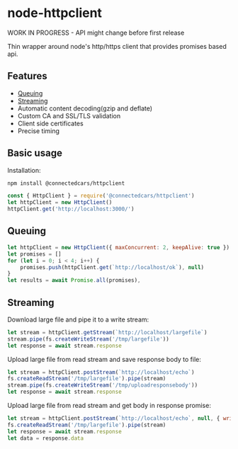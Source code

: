# node-httpclient

WORK IN PROGRESS - API might change before first release

Thin wrapper around node's http/https client that provides promises based api.

## Features

* [Queuing](#Queuing)
* [Streaming](#smart-queuing)
* Automatic content decoding(gzip and deflate)
* Custom CA and SSL/TLS validation
* Client side certificates
* Precise timing

## Basic usage

Installation:

``` bash
npm install @connectedcars/httpclient
```

``` javascript
const { HttpClient } = require('@connectedcars/httpclient')
let httpClient = new HttpClient()
httpClient.get('http://localhost:3000/')
```

## Queuing

``` javascript
let httpClient = new HttpClient({ maxConcurrent: 2, keepAlive: true })
let promises = []
for (let i = 0; i < 4; i++) {
    promises.push(httpClient.get(`http://localhost/ok`), null)
}
let results = await Promise.all(promises),
```

## Streaming

Download large file and pipe it to a write stream:

``` javascript
let stream = httpClient.getStream(`http://localhost/largefile`)
stream.pipe(fs.createWriteStream('/tmp/largefile'))
let response = await stream.response
```

Upload large file from read stream and save response body to file:

``` javascript
let stream = httpClient.postStream(`http://localhost/echo`)
fs.createReadStream('/tmp/largefile').pipe(stream)
stream.pipe(fs.createWriteStream('/tmp/uploadresponsebody'))
let response = await stream.response
```

Upload large file from read stream and get body in response promise:

``` javascript
let stream = httpClient.postStream(`http://localhost/echo`, null, { writeStream: true })
fs.createReadStream('/tmp/largefile').pipe(stream)
let response = await stream.response
let data = response.data
```

